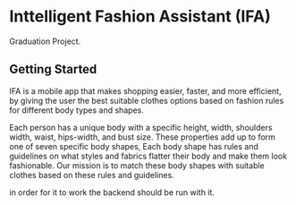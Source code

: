 # Inttelligent Fashion Assistant (IFA)

Graduation Project.

## Getting Started

IFA is a mobile app that makes shopping easier, faster, and more efficient, by giving the user the best suitable clothes options based on fashion rules for different body types and shapes.

Each person has a unique body with a specific height, width, shoulders width, waist, hips-width, and bust size.
These properties add up to form one of seven specific body shapes, Each body shape has rules and guidelines on what styles and fabrics flatter their body and make them look fashionable.
Our mission is to match these body shapes with suitable clothes based on these rules and guidelines.

in order for it to work the backend should be run with it.
